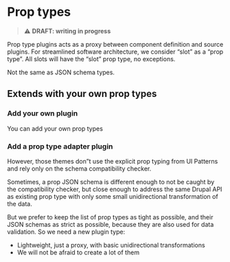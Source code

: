 # Prop types

> ⚠️ **DRAFT: writing in progress**

Prop type plugins acts as a proxy between component definition and source plugins. For streamlined software architecture, we consider “slot” as a “prop type”. All slots will have the “slot” prop type, no exceptions.

Not the same as JSON schema types.

## Extends with your own prop types

### Add your own plugin

You can add your own prop types

### Add a prop type adapter plugin

However, those themes don”t use the explicit prop typing from UI Patterns and rely only on the schema compatibility checker.

Sometimes, a prop JSON schema is different enough to not be caught by the compatibility checker, but close enough to address the same Drupal API as existing prop type with only some small unidirectional transformation of the data.

But we prefer to keep the list of prop types as tight as possible, and their JSON schemas as strict as possible, because they are also used for data validation.
So we need a new plugin type:

- Lightweight, just a proxy, with basic unidirectional transformations
- We will not be afraid to create a lot of them
